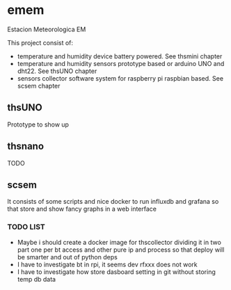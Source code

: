 # emem
Estacion Meteorologica EM

This project consist of:
- temperature and humidity device battery powered. See thsmini chapter
- temperature and humidity sensors prototype based or arduino UNO and dht22. See thsUNO chapter
- sensors collector software system for raspberry pi raspbian based. See scsem chapter
 

## thsUNO

Prototype to show up 

## thsnano

TODO

## scsem 

It consists of some scripts and nice docker to run influxdb and grafana so that store and show fancy graphs in a web interface


### TODO LIST
- Maybe i should create a docker image for thscollector dividing it in two part one per bt access and other pure ip and process so that deploy will be smarter and out of python deps
- I have to investigate bt in rpi, it seems dev rfxxx does not work 
- I have to investigate how store dasboard setting in git without storing temp db data





